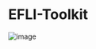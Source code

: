 # EFLI-Toolkit  

![image](https://github.com/ru-mii/EFLI-Toolkit/assets/118167137/a40245ca-8e53-4476-b1ea-6f6651999feb)
